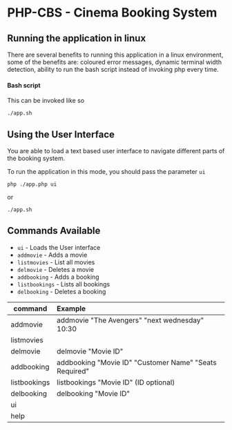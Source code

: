 # PHP-CBS - Cinema Booking System

## Running the application in linux

There are several benefits to running this application in a 
linux environment, some of the benefits are: coloured error
 messages, dynamic terminal width detection, ability to run
 the bash script instead of invoking php every time.
 
#### Bash script

This can be invoked like so
```
./app.sh
```

## Using the User Interface

You are able to load a text based user interface to navigate
different parts of the booking system.

To run the application in this mode, you should pass the parameter `ui`

```
php ./app.php ui
```
or

```
./app.sh
```

## Commands Available

 - `ui` - Loads the User interface
 - `addmovie` - Adds a movie
 - `listmovies` - List all movies
 - `delmovie` - Deletes a movie
 - `addbooking` - Adds a booking
 - `listbookings` - Lists all bookings
 - `delbooking` - Deletes a booking
 
 
 
 | command | Example |
 | --- | :--- |
 | addmovie | addmovie "The Avengers" "next wednesday" 10:30 |
 | listmovies | |
 | delmovie | delmovie "Movie ID" |
 | addbooking | addbooking "Movie ID" "Customer Name" "Seats Required" |
 | listbookings | listbookings "Movie ID" (ID optional) |
 | delbooking | delbooking "Movie ID" |
 | ui | |
 | help | |